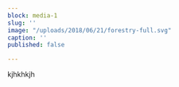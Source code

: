 ```yaml
---
block: media-1
slug: ''
image: "/uploads/2018/06/21/forestry-full.svg"
caption: ''
published: false

---
```

kjhkhkjh